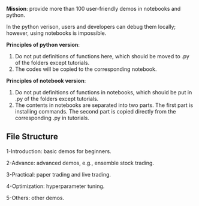 **Mission**: provide more than 100 user-friendly demos in notebooks and python. 

In the python verison, users and developers can debug them locally; however, using notebooks is impossible.


**Principles of python version**: 

1) Do not put definitions of functions here, which should be moved to .py of the folders except tutorials.
2) The codes will be copied to the corresponding notebook.


**Principles of notebook version**: 

1) Do not put definitions of functions in notebooks, which should be put in .py of the folders except tutorials.
2) The contents in notebooks are separated into two parts. The first part is installing commands. The second part is copied directly from the corresponding .py in tutorials.

## File Structure


1-Introduction: basic demos for beginners.

2-Advance: advanced demos, e.g., ensemble stock trading.

3-Practical: paper trading and live trading.

4-Optimization: hyperparameter tuning.

5-Others: other demos.



